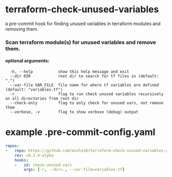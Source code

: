 # terraform-check-unused-variables

a pre-commit hook for finding unused variables in terraform modules and removing them.

### Scan terraform module(s) for unused variables and remove them.

#### optional arguments:
```
  -h, --help           show this help message and exit
  --dir DIR            root dir to search for tf files in (default: ".")
  --var-file VAR_FILE  file name for where tf variables are defined (default: "variables.tf")
  -r                   flag to run check unused variables recursively on all directories from root dir
  --check-only         flag to only check for unused vars, not remove them
  --verbose, -v        flag to show verbose (debug) output
```

# example .pre-commit-config.yaml

```yaml
repos:
-   repo: https://github.com/mcole18/terraform-check-unused-variables.git
    rev: v0.2.4-alpha
    hooks:
    -   id: check-unused-vars
        args: [-r, --dir=., --var-file=variables.tf]
```
